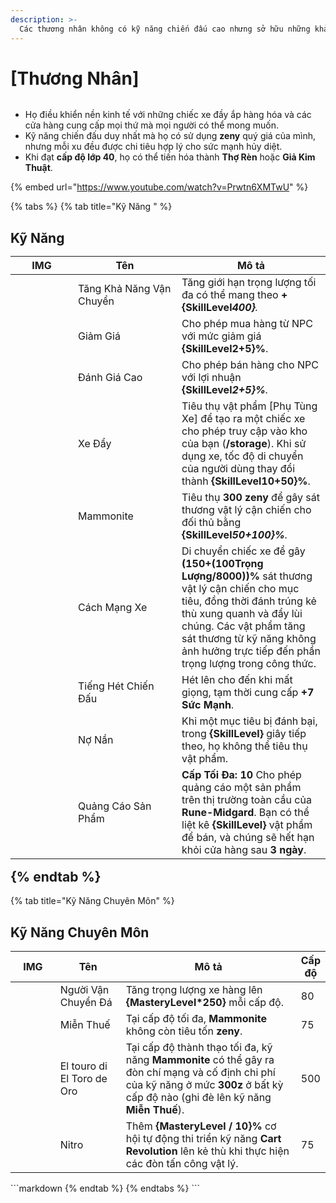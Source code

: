 ```yaml
---
description: >-
  Các thương nhân không có kỹ năng chiến đấu cao nhưng sở hữu những khả năng giao dịch độc đáo.
---
```


# \[Thương Nhân]

<figure><img src="../../.gitbook/assets/700px-1Mercador.png" alt=""><figcaption></figcaption></figure>

* Họ điều khiển nền kinh tế với những chiếc xe đầy ắp hàng hóa và các cửa hàng cung cấp mọi thứ mà mọi người có thể mong muốn.
* Kỹ năng chiến đấu duy nhất mà họ có sử dụng **zeny** quý giá của mình, nhưng mỗi xu đều được chi tiêu hợp lý cho sức mạnh hủy diệt.
* Khi đạt **cấp độ lớp 40**, họ có thể tiến hóa thành **Thợ Rèn** hoặc **Giả Kim Thuật**.

{% embed url="https://www.youtube.com/watch?v=Prwtn6XMTwU" %}

{% tabs %}
{% tab title="Kỹ Năng " %}
## **Kỹ Năng**<table><thead><tr><th width="84">IMG</th><th width="150">Tên</th><th>Mô tả</th></tr></thead><tbody><tr><td><img src="../../.gitbook/assets/36aa.png" alt=""></td><td>Tăng Khả Năng Vận Chuyển</td><td>Tăng giới hạn trọng lượng tối đa có thể mang theo <strong>+{SkillLevel*400}</strong>.</td></tr><tr><td><img src="../../.gitbook/assets/37aa.png" alt=""></td><td>Giảm Giá</td><td>Cho phép mua hàng từ NPC với mức giảm giá <strong>{SkillLevel*2+5}%</strong>.</td></tr><tr><td><img src="../../.gitbook/assets/38a.png" alt=""></td><td>Đánh Giá Cao</td><td>Cho phép bán hàng cho NPC với lợi nhuận <strong>{SkillLevel*2+5}%</strong>.</td></tr><tr><td><img src="../../.gitbook/assets/39a.png" alt=""></td><td>Xe Đẩy</td><td>Tiêu thụ vật phẩm [Phụ Tùng Xe] để tạo ra một chiếc xe cho phép truy cập vào kho của bạn (<strong>/storage</strong>). Khi sử dụng xe, tốc độ di chuyển của người dùng thay đổi thành <strong>{SkillLevel*10+50}%</strong>.</td></tr><tr><td><img src="../../.gitbook/assets/42aa.png" alt=""></td><td>Mammonite</td><td>Tiêu thụ <strong>300 zeny</strong> để gây sát thương vật lý cận chiến cho đối thủ bằng <strong>{SkillLevel*50+100}%</strong>.</td></tr><tr><td><img src="../../.gitbook/assets/153a.png" alt=""></td><td>Cách Mạng Xe</td><td>Di chuyển chiếc xe để gây <strong>(150+(100*Trọng Lượng/8000))%</strong> sát thương vật lý cận chiến cho mục tiêu, đồng thời đánh trúng kẻ thù xung quanh và đẩy lùi chúng. Các vật phẩm tăng sát thương từ kỹ năng không ảnh hưởng trực tiếp đến phần trọng lượng trong công thức.</td></tr><tr><td><img src="../../.gitbook/assets/155a.png" alt=""></td><td>Tiếng Hét Chiến Đấu</td><td>Hét lên cho đến khi mất giọng, tạm thời cung cấp <strong>+7 Sức Mạnh</strong>.</td></tr><tr><td><img src="../../.gitbook/assets/771a.png" alt=""></td><td>Nợ Nần</td><td>Khi một mục tiêu bị đánh bại, trong <strong>{SkillLevel}</strong> giây tiếp theo, họ không thể tiêu thụ vật phẩm.</td></tr><tr><td><img src="../../.gitbook/assets/772a.png" alt=""></td><td>Quảng Cáo Sản Phẩm</td><td><strong>Cấp Tối Đa: 10</strong> Cho phép quảng cáo một sản phẩm trên thị trường toàn cầu của <strong>Rune-Midgard</strong>. Bạn có thể liệt kê <strong>{SkillLevel}</strong> vật phẩm để bán, và chúng sẽ hết hạn khỏi cửa hàng sau <strong>3 ngày</strong>.</td></tr></tbody></table>{% endtab %}

{% tab title="Kỹ Năng Chuyên Môn" %}
## Kỹ Năng Chuyên Môn

<table><thead><tr><th width="84">IMG</th><th width="125">Tên</th><th width="385">Mô tả</th><th>Cấp độ</th></tr></thead><tbody><tr><td><img src="../../.gitbook/assets/39a.png" alt=""></td><td>Người Vận Chuyển Đá</td><td>Tăng trọng lượng xe hàng lên <strong>{MasteryLevel*250}</strong> mỗi cấp độ.</td><td>80</td></tr><tr><td><img src="../../.gitbook/assets/42aa.png" alt=""></td><td>Miễn Thuế</td><td>Tại cấp độ tối đa, <strong>Mammonite</strong> không còn tiêu tốn <strong>zeny</strong>.</td><td>75</td></tr><tr><td><img src="../../.gitbook/assets/42aa.png" alt=""></td><td>El touro di El Toro de Oro</td><td>Tại cấp độ thành thạo tối đa, kỹ năng <strong>Mammonite</strong> có thể gây ra đòn chí mạng và cố định chi phí của kỹ năng ở mức <strong>300z</strong> ở bất kỳ cấp độ nào (ghi đè lên kỹ năng <strong>Miễn Thuế</strong>).</td><td>500</td></tr><tr><td><img src="../../.gitbook/assets/153a.png" alt=""></td><td>Nitro</td><td>Thêm <strong>{MasteryLevel / 10}%</strong> cơ hội tự động thi triển kỹ năng <strong>Cart Revolution</strong> lên kẻ thù khi thực hiện các đòn tấn công vật lý.</td><td>75</td></tr></tbody></table>```markdown
{% endtab %}
{% endtabs %}
```